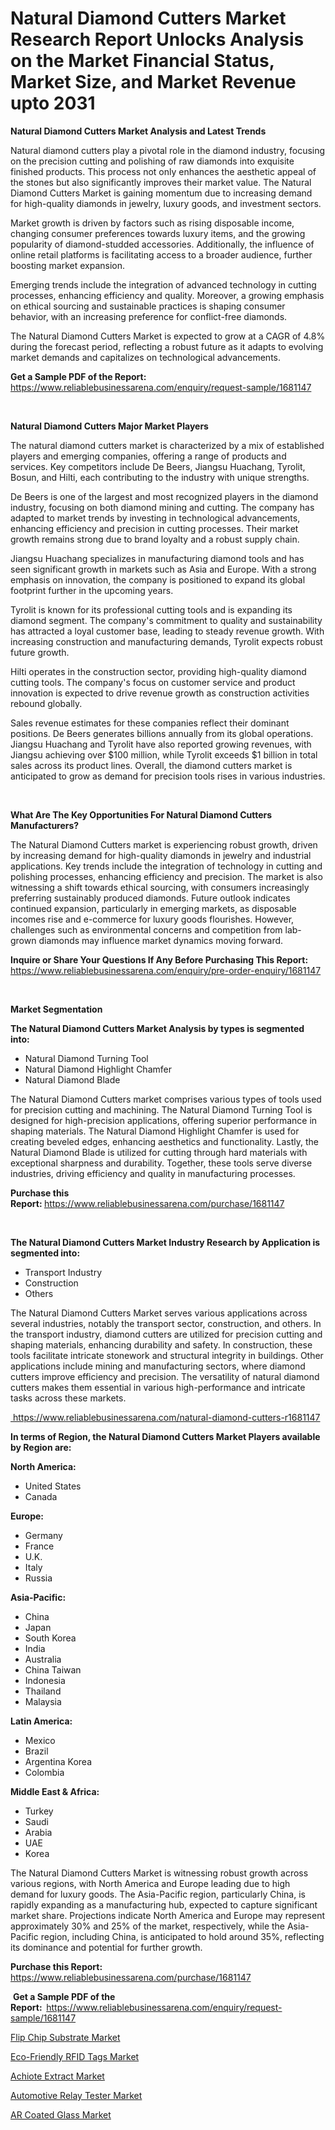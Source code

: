 <p><h1>Natural Diamond Cutters Market Research Report Unlocks Analysis on the Market Financial Status, Market Size, and Market Revenue upto 2031</h1></p><p><strong>Natural Diamond Cutters Market Analysis and Latest Trends</strong></p>
<p><p>Natural diamond cutters play a pivotal role in the diamond industry, focusing on the precision cutting and polishing of raw diamonds into exquisite finished products. This process not only enhances the aesthetic appeal of the stones but also significantly improves their market value. The Natural Diamond Cutters Market is gaining momentum due to increasing demand for high-quality diamonds in jewelry, luxury goods, and investment sectors.</p><p>Market growth is driven by factors such as rising disposable income, changing consumer preferences towards luxury items, and the growing popularity of diamond-studded accessories. Additionally, the influence of online retail platforms is facilitating access to a broader audience, further boosting market expansion. </p><p>Emerging trends include the integration of advanced technology in cutting processes, enhancing efficiency and quality. Moreover, a growing emphasis on ethical sourcing and sustainable practices is shaping consumer behavior, with an increasing preference for conflict-free diamonds. </p><p>The Natural Diamond Cutters Market is expected to grow at a CAGR of 4.8% during the forecast period, reflecting a robust future as it adapts to evolving market demands and capitalizes on technological advancements.</p></p>
<p><strong>Get a Sample PDF of the Report:&nbsp;</strong> <a href="https://www.reliablebusinessarena.com/enquiry/request-sample/1681147?utm_campaign=1284&utm_medium=2&utm_source=Github&utm_content=ia&utm_term=04102024&utm_id=natural-diamond-cutters">https://www.reliablebusinessarena.com/enquiry/request-sample/1681147</a></p>
<p>&nbsp;</p>
<p><strong>Natural Diamond Cutters Major Market Players</strong></p>
<p><p>The natural diamond cutters market is characterized by a mix of established players and emerging companies, offering a range of products and services. Key competitors include De Beers, Jiangsu Huachang, Tyrolit, Bosun, and Hilti, each contributing to the industry with unique strengths.</p><p>De Beers is one of the largest and most recognized players in the diamond industry, focusing on both diamond mining and cutting. The company has adapted to market trends by investing in technological advancements, enhancing efficiency and precision in cutting processes. Their market growth remains strong due to brand loyalty and a robust supply chain.</p><p>Jiangsu Huachang specializes in manufacturing diamond tools and has seen significant growth in markets such as Asia and Europe. With a strong emphasis on innovation, the company is positioned to expand its global footprint further in the upcoming years.</p><p>Tyrolit is known for its professional cutting tools and is expanding its diamond segment. The company's commitment to quality and sustainability has attracted a loyal customer base, leading to steady revenue growth. With increasing construction and manufacturing demands, Tyrolit expects robust future growth.</p><p>Hilti operates in the construction sector, providing high-quality diamond cutting tools. The company's focus on customer service and product innovation is expected to drive revenue growth as construction activities rebound globally.</p><p>Sales revenue estimates for these companies reflect their dominant positions. De Beers generates billions annually from its global operations. Jiangsu Huachang and Tyrolit have also reported growing revenues, with Jiangsu achieving over $100 million, while Tyrolit exceeds $1 billion in total sales across its product lines. Overall, the diamond cutters market is anticipated to grow as demand for precision tools rises in various industries.</p></p>
<p>&nbsp;</p>
<p><strong>What Are The Key Opportunities For Natural Diamond Cutters Manufacturers?</strong></p>
<p><p>The Natural Diamond Cutters market is experiencing robust growth, driven by increasing demand for high-quality diamonds in jewelry and industrial applications. Key trends include the integration of technology in cutting and polishing processes, enhancing efficiency and precision. The market is also witnessing a shift towards ethical sourcing, with consumers increasingly preferring sustainably produced diamonds. Future outlook indicates continued expansion, particularly in emerging markets, as disposable incomes rise and e-commerce for luxury goods flourishes. However, challenges such as environmental concerns and competition from lab-grown diamonds may influence market dynamics moving forward.</p></p>
<p><strong>Inquire or Share Your Questions If Any Before Purchasing This Report:</strong> <a href="https://www.reliablebusinessarena.com/enquiry/pre-order-enquiry/1681147?utm_campaign=1284&utm_medium=2&utm_source=Github&utm_content=ia&utm_term=04102024&utm_id=natural-diamond-cutters">https://www.reliablebusinessarena.com/enquiry/pre-order-enquiry/1681147</a></p>
<p>&nbsp;</p>
<p><strong>Market Segmentation</strong></p>
<p><strong>The Natural Diamond Cutters Market Analysis by types is segmented into:</strong></p>
<p><ul><li>Natural Diamond Turning Tool</li><li>Natural Diamond Highlight Chamfer</li><li>Natural Diamond Blade</li></ul></p>
<p><p>The Natural Diamond Cutters market comprises various types of tools used for precision cutting and machining. The Natural Diamond Turning Tool is designed for high-precision applications, offering superior performance in shaping materials. The Natural Diamond Highlight Chamfer is used for creating beveled edges, enhancing aesthetics and functionality. Lastly, the Natural Diamond Blade is utilized for cutting through hard materials with exceptional sharpness and durability. Together, these tools serve diverse industries, driving efficiency and quality in manufacturing processes.</p></p>
<p><strong>Purchase this Report:&nbsp;</strong><a href="https://www.reliablebusinessarena.com/purchase/1681147?utm_campaign=1284&utm_medium=2&utm_source=Github&utm_content=ia&utm_term=04102024&utm_id=natural-diamond-cutters">https://www.reliablebusinessarena.com/purchase/1681147</a></p>
<p>&nbsp;</p>
<p><strong>The Natural Diamond Cutters Market Industry Research by Application is segmented into:</strong></p>
<p><ul><li>Transport Industry</li><li>Construction</li><li>Others</li></ul></p>
<p><p>The Natural Diamond Cutters Market serves various applications across several industries, notably the transport sector, construction, and others. In the transport industry, diamond cutters are utilized for precision cutting and shaping materials, enhancing durability and safety. In construction, these tools facilitate intricate stonework and structural integrity in buildings. Other applications include mining and manufacturing sectors, where diamond cutters improve efficiency and precision. The versatility of natural diamond cutters makes them essential in various high-performance and intricate tasks across these markets.</p></p>
<p><a href="https://www.reliablebusinessarena.com/natural-diamond-cutters-r1681147?utm_campaign=1284&utm_medium=2&utm_source=Github&utm_content=ia&utm_term=04102024&utm_id=natural-diamond-cutters">&nbsp;https://www.reliablebusinessarena.com/natural-diamond-cutters-r1681147</a></p>
<p><strong>In terms of Region, the Natural Diamond Cutters Market Players available by Region are:</strong></p>
<p>
    <p> <strong> North America: </strong>
        <ul>
            <li>United States</li>
            <li>Canada</li>
        </ul>
        </p> 
    <p> <strong> Europe: </strong>
        <ul>
            <li>Germany</li>
            <li>France</li>
            <li>U.K.</li>
            <li>Italy</li>
            <li>Russia</li>
        </ul>
        </p> 
    <p> <strong> Asia-Pacific: </strong>
        <ul>
            <li>China</li>
            <li>Japan</li>
            <li>South Korea</li>
            <li>India</li>
            <li>Australia</li>
            <li>China Taiwan</li>
            <li>Indonesia</li>
            <li>Thailand</li>
            <li>Malaysia</li>
        </ul>
        </p> 
    <p> <strong> Latin America: </strong>
        <ul>
            <li>Mexico</li>
            <li>Brazil</li>
            <li>Argentina Korea</li>
            <li>Colombia</li>
        </ul>
        </p> 
    <p> <strong> Middle East & Africa: </strong>
        <ul>
            <li>Turkey</li>
            <li>Saudi</li>
            <li>Arabia</li>
            <li>UAE</li>
            <li>Korea</li>
        </ul>
    </p>
    </p>
<p><p>The Natural Diamond Cutters Market is witnessing robust growth across various regions, with North America and Europe leading due to high demand for luxury goods. The Asia-Pacific region, particularly China, is rapidly expanding as a manufacturing hub, expected to capture significant market share. Projections indicate North America and Europe may represent approximately 30% and 25% of the market, respectively, while the Asia-Pacific region, including China, is anticipated to hold around 35%, reflecting its dominance and potential for further growth.</p></p>
<p><strong>Purchase this Report: </strong><a href="https://www.reliablebusinessarena.com/purchase/1681147?utm_campaign=1284&utm_medium=2&utm_source=Github&utm_content=ia&utm_term=04102024&utm_id=natural-diamond-cutters">https://www.reliablebusinessarena.com/purchase/1681147</a></p>
<p>&nbsp;<strong>Get a Sample PDF of the Report:&nbsp;&nbsp;</strong><a href="https://www.reliablebusinessarena.com/enquiry/request-sample/1681147?utm_campaign=1284&utm_medium=2&utm_source=Github&utm_content=ia&utm_term=04102024&utm_id=natural-diamond-cutters">https://www.reliablebusinessarena.com/enquiry/request-sample/1681147</a></p>
<p><strong></strong></p>
<p><p><a href="https://www.linkedin.com/pulse/decoding-flip-chip-substrate-industry-dynamics-strategic-nsoee?utm_campaign=1284&utm_medium=2&utm_source=Github&utm_content=ia&utm_term=04102024&utm_id=natural-diamond-cutters">Flip Chip Substrate Market</a></p><p><a href="https://issuu.com/reportprime-2/docs/eco-friendly-rfid-tags-market-size-_099919a00fae2c?utm_campaign=1284&utm_medium=2&utm_source=Github&utm_content=ia&utm_term=04102024&utm_id=natural-diamond-cutters">Eco-Friendly RFID Tags Market</a></p><p><a href="https://github.com/tamvrosiya/Market-Research-Report-List-6/blob/main/achiote-extract-market.md?utm_campaign=1284&utm_medium=2&utm_source=Github&utm_content=ia&utm_term=04102024&utm_id=natural-diamond-cutters">Achiote Extract Market</a></p><p><a href="https://www.linkedin.com/pulse/future-trends-global-automotive-relay-tester-market-insights-umnfe?utm_campaign=1284&utm_medium=2&utm_source=Github&utm_content=ia&utm_term=04102024&utm_id=natural-diamond-cutters">Automotive Relay Tester Market</a></p><p><a href="https://www.linkedin.com/pulse/navigating-global-ar-coated-glass-market-from-trends-strategy-coamc?utm_campaign=1284&utm_medium=2&utm_source=Github&utm_content=ia&utm_term=04102024&utm_id=natural-diamond-cutters">AR Coated Glass Market</a></p></p>